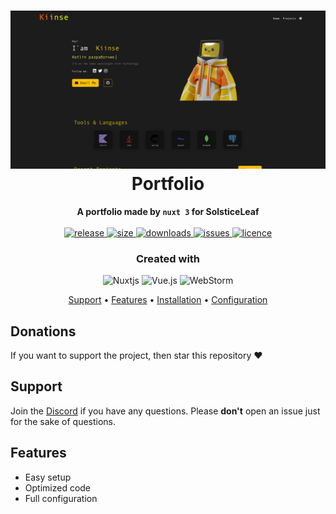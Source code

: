 <h1 align="center">
  <img src="https://raw.githubusercontent.com/SolsticeLeaf/portfolio/master/.github/images/img.png"  alt=""/>
  <br>Portfolio<br>
</h1>

<p align="center">
  <b>A portfolio made by <code>nuxt 3</code> for SolsticeLeaf</b><br><br>

  <a href="https://github.com/SolsticeLeaf/portfolio/releases">
    <img src="https://img.shields.io/github/v/release/SolsticeLeaf/portfolio?include_prereleases&style=flat-square" alt="release">
  </a>
  <a href="https://github.com/SolsticeLeaf/portfolio">
    <img src="https://img.shields.io/github/repo-size/SolsticeLeaf/portfolio?style=flat-square" alt="size"> 
  </a>
  <a href="https://github.com/SolsticeLeaf/portfolio/releases">
    <img src="https://img.shields.io/github/downloads/SolsticeLeaf/portfolio/total?style=flat-square" alt="downloads"> 
  </a>
  <a href="https://github.com/SolsticeLeaf/portfolio/issues">
    <img src="https://img.shields.io/github/issues/SolsticeLeaf/portfolio?style=flat-square" alt="issues"> 
  </a>
  <a href="https://github.com/SolsticeLeaf/portfolio/blob/master/LICENSE">
    <img src="https://img.shields.io/github/license/SolsticeLeaf/portfolio?style=flat-square" alt="licence"> 
  </a><br>
</p>

<h3 align="center">
  Created with
</h3>

<center>

![Nuxtjs](https://img.shields.io/badge/Nuxt-002E3B?style=for-the-badge&logo=nuxtdotjs&logoColor=#00DC82)
![Vue.js](https://img.shields.io/badge/vuejs-%2335495e.svg?style=for-the-badge&logo=vuedotjs&logoColor=%234FC08D)
![WebStorm](https://img.shields.io/badge/webstorm-143?style=for-the-badge&logo=webstorm&logoColor=white&color=black)

</center>

<p align="center">
<a href="#support">Support</a> •
<a href="#features">Features</a> •
<a href="#download">Installation</a> •
<a href="#usage">Configuration</a>
</p>

## Donations

If you want to support the project, then
star this repository ♥

## Support

Join the [Discord](https://discord.gg/ec7y5NY82b) if you have any questions.
Please **don't** open an issue just for the sake of questions.

## Features

- Easy setup
- Optimized code
- Full configuration
